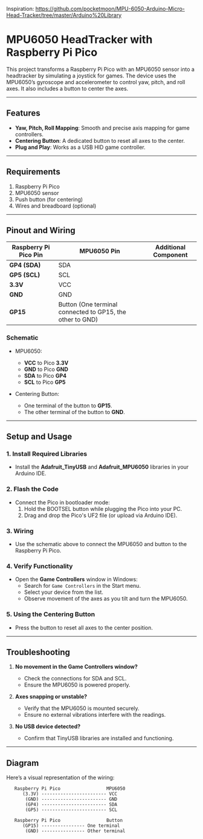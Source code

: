 Inspiration: https://github.com/pocketmoon/MPU-6050-Arduino-Micro-Head-Tracker/tree/master/Arduino%20Library

# **MPU6050 HeadTracker with Raspberry Pi Pico**

This project transforms a Raspberry Pi Pico with an MPU6050 sensor into a headtracker by simulating a joystick for games. The device uses the MPU6050’s gyroscope and accelerometer to control yaw, pitch, and roll axes. It also includes a button to center the axes.

---

## **Features**
- **Yaw, Pitch, Roll Mapping**: Smooth and precise axis mapping for game controllers.
- **Centering Button**: A dedicated button to reset all axes to the center.
- **Plug and Play**: Works as a USB HID game controller.

---

## **Requirements**
1. Raspberry Pi Pico
2. MPU6050 sensor
3. Push button (for centering)
4. Wires and breadboard (optional)

---

## **Pinout and Wiring**

| **Raspberry Pi Pico Pin** | **MPU6050 Pin**     | **Additional Component**          |
|----------------------------|---------------------|------------------------------------|
| **GP4 (SDA)**             | SDA                 |                                    |
| **GP5 (SCL)**             | SCL                 |                                    |
| **3.3V**                  | VCC                 |                                    |
| **GND**                   | GND                 |                                    |
| **GP15**                  | Button (One terminal connected to GP15, the other to GND) |

### **Schematic**
- MPU6050:
  - **VCC** to Pico **3.3V**
  - **GND** to Pico **GND**
  - **SDA** to Pico **GP4**
  - **SCL** to Pico **GP5**

- Centering Button:
  - One terminal of the button to **GP15**.
  - The other terminal of the button to **GND**.

---

## **Setup and Usage**

### **1. Install Required Libraries**
- Install the **Adafruit_TinyUSB** and **Adafruit_MPU6050** libraries in your Arduino IDE.

### **2. Flash the Code**
- Connect the Pico in bootloader mode:
  1. Hold the BOOTSEL button while plugging the Pico into your PC.
  2. Drag and drop the Pico's UF2 file (or upload via Arduino IDE).

### **3. Wiring**
- Use the schematic above to connect the MPU6050 and button to the Raspberry Pi Pico.

### **4. Verify Functionality**
- Open the **Game Controllers** window in Windows:
  - Search for `Game Controllers` in the Start menu.
  - Select your device from the list.
  - Observe movement of the axes as you tilt and turn the MPU6050.

### **5. Using the Centering Button**
- Press the button to reset all axes to the center position.

---

## **Troubleshooting**

1. **No movement in the Game Controllers window?**
   - Check the connections for SDA and SCL.
   - Ensure the MPU6050 is powered properly.

2. **Axes snapping or unstable?**
   - Verify that the MPU6050 is mounted securely.
   - Ensure no external vibrations interfere with the readings.

3. **No USB device detected?**
   - Confirm that TinyUSB libraries are installed and functioning.

---

## **Diagram**

Here’s a visual representation of the wiring:

```plaintext
   Raspberry Pi Pico                 MPU6050
      (3.3V) ------------------------ VCC
       (GND) ------------------------ GND
       (GP4) ------------------------ SDA
       (GP5) ------------------------ SCL

   Raspberry Pi Pico                 Button
      (GP15) ---------------- One terminal
       (GND) ---------------- Other terminal
```

